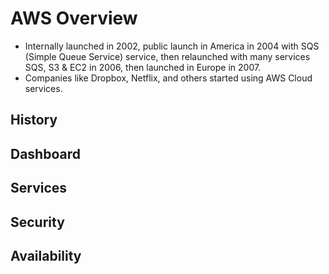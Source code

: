 # AWS Overview
  - Internally launched in 2002, public launch in America in 2004 with SQS (Simple Queue Service) service, then relaunched with many services SQS, S3 & EC2 in 2006, then launched in Europe in 2007.
  - Companies like Dropbox, Netflix, and others started using AWS Cloud services.
## History

## Dashboard

## Services

## Security

## Availability

